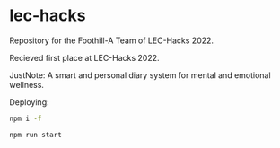 # lec-hacks

Repository for the Foothill-A Team of LEC-Hacks 2022. 

Recieved first place at LEC-Hacks 2022.

JustNote: A smart and personal diary system for mental and emotional wellness. 



Deploying:

```sh
npm i -f

npm run start
```

